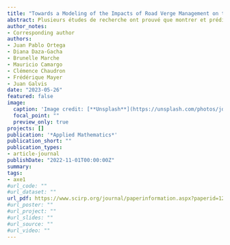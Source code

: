 ```yaml
---
title: "Towards a Modeling of the Impacts of Road Verge Management on the Pollination Service Using System Dynamics: A Case Study in France"
abstract: Plusieurs études de recherche ont prouvé que montrer et prédire l'impact de l'activité humaine sur les services écosystémiques sera essentiel pour sensibiliser les parties prenantes et décider de la manière d'interagir avec l'environnement de manière plus durable. Dans ce sens, les écosystèmes connus sous le nom de bords de route sont particulièrement importants en raison de leur étendue et de leur surface à l'échelle internationale, ainsi que de leur rôle dans l'atténuation des dommages causés par les routes. La pollinisation des plantes par les insectes est l'un des services écosystémiques les plus importants. En raison de leur nature et du fait qu'ils s'étendent sur divers paysages, les bords de route peuvent contribuer à la préservation d'écosystèmes sains, à condition que des pratiques de gestion adaptées soient mises en place. Cette recherche constitue la première tentative de développer un modèle basé sur la dynamique des systèmes visant à estimer l'impact écologique et économique de l'entretien des bords de route sur le service de pollinisation en France. Les stratégies d'entretien des bords de route sont simulées pour comparer leur efficacité. Les résultats montrent qu'il existe des moyens d'améliorer les stratégies d'entretien actuelles en termes de valeur de la pollinisation, mais aussi que le modèle doit tenir compte d'autres services écosystémiques et d'effets synergiques qui pourraient influencer davantage la pollinisation afin d'obtenir des estimations plus précises.
author_notes:
- Corresponding author
authors:
- Juan Pablo Ortega
- Diana Daza-Gacha
- Brunelle Marche
- Mauricio Camargo
- Clémence Chaudron 
- Frédérique Mayer 
- Juan Galvis
date: "2023-05-26"
featured: false
image:
  caption: 'Image credit: [**Unsplash**](https://unsplash.com/photos/jdD8gXaTZsc)'
  focal_point: ""
  preview_only: true
projects: []
publication: '*Applied Mathematics*'
publication_short: ""
publication_types:
- article-journal
publishDate: "2022-11-01T00:00:00Z"
summary: 
tags:
- axe1
#url_code: ""
#url_dataset: ""
url_pdf: https://www.scirp.org/journal/paperinformation.aspx?paperid=125387
#url_poster: ""
#url_project: ""
#url_slides: ""
#url_source: ""
#url_video: ""
---
```



